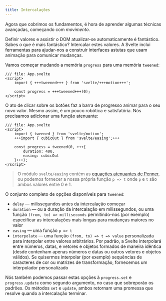 ```yaml
---
title: Intercalações
---
```


Agora que cobrimos os fundamentos, é hora de aprender algumas técnicas avançadas, começando com _movimento_.

Definir valores e assistir o DOM atualizar-se automaticamente é fantástico. Sabes o que é mais fantástico? Intercalar estes valores. A Svelte inclui ferramentas para ajudar-nos a construir interfaces astutas que usam animação para comunicar mudanças.

Vamos começar mudando a memória `progress` para uma memória `tweened`:

```svelte
/// file: App.svelte
<script>
	import { +++tweened+++ } from 'svelte/+++motion+++';

	const progress = +++tweened+++(0);
</script>
```

O ato de clicar sobre os botões faz a barra de progresso animar para o seu novo valor. Mesmo assim, é um pouco robótica e satisfatória. Nós precisamos adicionar uma função atenuante:

```svelte
/// file: App.svelte
<script>
	import { tweened } from 'svelte/motion';
	+++import { cubicOut } from 'svelte/easing';+++

	const progress = tweened(0, +++{
		duration: 400,
		easing: cubicOut
	}+++);
</script>
```

> O módulo `svelte/easing` contém as [equações atenuantes de Penner](https://web.archive.org/web/20190805215728/http://robertpenner.com/easing/), ou podemos fornecer a nossa própria função `p => t` onde `p` e `t` são ambos valores entre 0 e 1.

O conjunto completo de opções disponíveis para `tweened`:

- `delay` — milissegundos antes da intercalação começar
- `duration` — ou a duração da intercalação em milissegundos, ou uma função `(from, to) => milliseconds` permitindo-nos (por exemplo) especificar as intercalações mais longas para mudanças maiores no valor
- `easing` — uma função `p => t`
- `interpolate` — uma função `(from, to) => t => value` personalizada para interpolar entre valores arbitrários. Por padrão, a Svelte interpolará entre números, datas, e vetores e objetos formados de maneira idêntica (desde contenham apenas números e datas ou outros vetores e objetos válidos). Se quisermos interpolar (por exemplo) sequências de caracteres de cor ou matrizes de transformação, fornecemos um interpolador personalizado

Nós também podemos passar estas opções à `progress.set` e `progress.update` como segundo argumento, no caso que sobreporão os padrões. Os métodos `set` e `update`, ambos retornam uma promessa que resolve quando a intercalação terminar.
